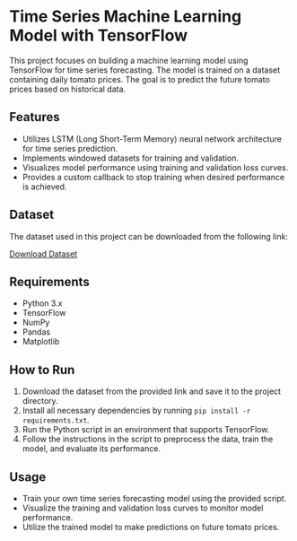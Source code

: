# Time Series Machine Learning Model with TensorFlow

This project focuses on building a machine learning model using TensorFlow for time series forecasting. The model is trained on a dataset containing daily tomato prices. The goal is to predict the future tomato prices based on historical data.

## Features

- Utilizes LSTM (Long Short-Term Memory) neural network architecture for time series prediction.
- Implements windowed datasets for training and validation.
- Visualizes model performance using training and validation loss curves.
- Provides a custom callback to stop training when desired performance is achieved.

## Dataset

The dataset used in this project can be downloaded from the following link:

[Download Dataset](https://www.kaggle.com/datasets/ramkrijal/tomato-daily-prices/download?datasetVersionNumber=2)

## Requirements

- Python 3.x
- TensorFlow
- NumPy
- Pandas
- Matplotlib

## How to Run

1. Download the dataset from the provided link and save it to the project directory.
2. Install all necessary dependencies by running `pip install -r requirements.txt`.
3. Run the Python script in an environment that supports TensorFlow.
4. Follow the instructions in the script to preprocess the data, train the model, and evaluate its performance.

## Usage

- Train your own time series forecasting model using the provided script.
- Visualize the training and validation loss curves to monitor model performance.
- Utilize the trained model to make predictions on future tomato prices.
